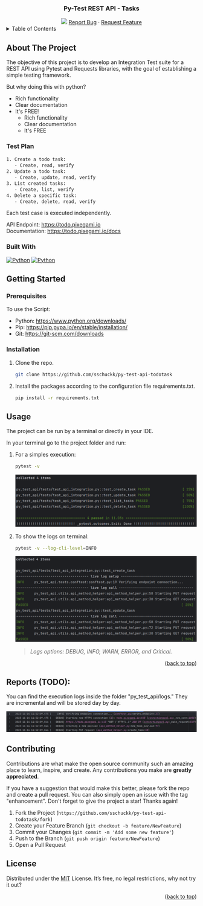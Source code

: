 <!-- Template idea get from: https://github.com/othneildrew/Best-README-Template -->

<!-- PROJECT LOGO -->
<div align="center">
  <h3 align="center">Py-Test REST API - Tasks</h3>
  <img src="images/REST-API.avif">
  <a href="https://github.com/sschuckk/py-test-api-todotask/issues">Report Bug</a>
  ·
  <a href="https://github.com/sschuckk/py-test-api-todotask/issues">Request Feature</a>
</div>



<!-- TABLE OF CONTENTS -->
<details>
  <summary>Table of Contents</summary>
  <ol>
    <li>
      <a href="#about-the-project">About The Project</a>
      <ul>
        <li><a href="#test-plan">Test Plan</a></li>
        <li><a href="#built-with">Built With</a></li>
      </ul>
    </li>
    <li>
      <a href="#getting-started">Getting Started</a>
      <ul>
        <li><a href="#prerequisites">Prerequisites</a></li>
        <li><a href="#installation">Installation</a></li>
      </ul>
    </li>
    <li><a href="#usage">Usage</a></li>
    <li><a href="#reports">Reports</a></li>
    <li><a href="#contributing">Contributing</a></li>
    <li><a href="#license">License</a></li>
  </ol>
</details>


<!-- ABOUT THE PROJECT -->
## About The Project

The objective of this project is to develop an Integration Test suite for a REST API using Pytest 
and Requests libraries, with the goal of establishing a simple testing framework.

But why doing this with python? 
* Rich functionality
* Clear documentation
* It's FREE!
    * Rich functionality
    * Clear documentation
    * It's FREE



### Test Plan
```
1. Create a todo task: 
   - Create, read, verify
2. Update a todo task:
   - Create, update, read, verify
3. List created tasks:
   - Create, list, verify
4. Delete a specific task:
   - Create, delete, read, verify
```
Each test case is executed independently.

API Endpoint: https://todo.pixegami.io \
Documentation: https://todo.pixegami.io/docs

### Built With

[![Python][Python.com]][Python-url]
[![Python][Pytest.com]][Python-url]



<!-- GETTING STARTED -->
## Getting Started

### Prerequisites
To use the Script:
* Python: https://www.python.org/downloads/
* Pip: https://pip.pypa.io/en/stable/installation/
* Git: https://git-scm.com/downloads


### Installation

1. Clone the repo.
   ```sh
   git clone https://github.com/sschuckk/py-test-api-todotask
   ```
2. Install the packages according to the configuration file requirements.txt.
   ```sh
   pip install -r requirements.txt
   ```


<!-- USAGE EXAMPLES -->
## Usage

The project can be run by a terminal or directly in your IDE.

In your terminal go to the project folder and run:
1. For a simples execution:
   ```sh
   pytest -v
   ```
   [![Product presentation][product-exec1]]()

2. To show the logs on terminal:
   ```sh
   pytest -v --log-cli-level=INFO
   ```
   [![Product presentation][product-exec2]]()
   >_Logs options: DEBUG, INFO, WARN, ERROR, and Critical._

<p align="right">(<a href="#readme-top">back to top</a>)</p>



<!-- LOGS AND REPORTS -->
## Reports (TODO):
You can find the execution logs inside the folder "py_test_api/logs." 
They are incremental and will be stored day by day.

[![Product presentation][product-exec3]]()


<!-- CONTRIBUTING -->
## Contributing

Contributions are what make the open source community such an amazing place to learn, inspire, and create. Any contributions you make are **greatly appreciated**.

If you have a suggestion that would make this better, please fork the repo and create a pull request. You can also simply open an issue with the tag "enhancement".
Don't forget to give the project a star! Thanks again!

1. Fork the Project (`https://github.com/sschuckk/py-test-api-todotask/fork`)
2. Create your Feature Branch (`git checkout -b feature/NewFeature`)
3. Commit your Changes (`git commit -m 'Add some new feature'`)
4. Push to the Branch (`git push origin feature/NewFeature`)
5. Open a Pull Request



<!-- LICENSE -->
## License

Distributed under the [MIT](https://opensource.org/license/mit/) License. It’s free, no legal restrictions, why not try it out?

<p align="right">(<a href="#readme-top">back to top</a>)</p>


<!-- CONTACT 
## Contact

Project Link: [https://github.com/your_username/repo_name](https://github.com/your_username/repo_name)

<p align="right">(<a href="#readme-top">back to top</a>)</p>
-->


<!-- MARKDOWN LINKS & IMAGES -->
<!-- https://www.markdownguide.org/basic-syntax/#reference-style-links -->
[product-banner]: images/REST-API.avif
[product-exec1]: images/pytest_output_1.png
[product-exec2]: images/pytest_output_2.png
[product-exec3]: images/pytest_output_3.png
[Python.com]: https://img.shields.io/badge/python-3670A0?style=for-the-badge&logo=python&logoColor=ffdd54
[Python-url]: https://www.python.org/ 
[Pytest.com]: https://img.shields.io/badge/PYTEST-007ACC?style=for-the-badge&logo=pytest&logoColor=orange
[Pytest-url]: https://docs.pytest.org/